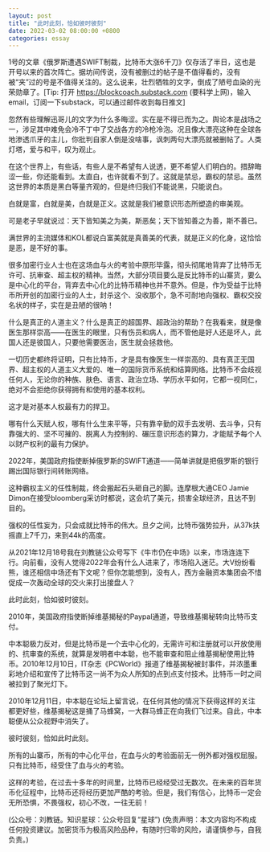 ```yaml
---
layout: post
title: "此时此刻，恰如彼时彼刻"
date: 2022-03-02 08:00:00 +0800
categories: essay
---
```


1号的文章《俄罗斯遭遇SWIFT制裁，比特币大涨6千刀》仅存活了半日，这也是开号以来的首次阵亡。据坊间传说，没有被删过的帖子是不值得看的，没有被“夹”过的号是不值得关注的。这么说来，壮烈牺牲的文字，倒成了陋号血染的光荣勋章了。[Tip: 打开 https://blockcoach.substack.com (要科学上网)，输入email，订阅一下substack，可以通过邮件收到每日推文]

忽然有些理解迅哥儿的文字为什么多晦涩。实在是不得已而为之。舆论本是战场之一，涉足其中难免会冷不丁中了交战各方的冷枪冷泡。况且像大漂亮这种在全球各地渗透爪牙的主儿，你批判自家人倒是没啥事，讽刺两句大漂亮就被删帖了。人类灯塔，爱与和平，叹为观止。

在这个世界上，有些话，有些人是不希望有人说透，更不希望人们明白的。措辞晦涩一些，你还能看到。太直白，也许就看不到了。这就是禁忌，霸权的禁忌。虽然这世界的本质是黑白等量齐观的，但是终归我们不能说黑，只能说白。

白就是富，白就是美，白就是正义。这就是我们被意识形态所塑造的审美观。

可是老子早就说过：天下皆知美之为美，斯恶矣；天下皆知善之为善，斯不善已。

满世界的主流媒体和KOL都说白富美就是真善美的代表，就是正义的化身，这恰恰是恶，是不好的事。

很多加密行业人士也在这场血与火的考验中原形毕露，彻头彻尾地背弃了比特币无许可、抗审查、超主权的精神。当然，大部分项目要么是反比特币的山寨货，要么是中心化的平台，背弃去中心化的比特币精神也并不意外。但是，作为受益于比特币所开创的加密行业的人士，封杀这个、没收那个，急不可耐地向强权、霸权交投名状的样子，实在是丑陋的很呐！

什么是真正的人道主义？什么是真正的超国界、超政治的帮助？在我看来，就是像医生那样崇高——在医生的眼里，只有伤员和病人，而不管他是好人还是坏人，此国人还是彼国人，只要他需要医治，医生就会拯救他。

一切历史都终将证明，只有比特币，才是具有像医生一样崇高的、具有真正无国界、超主权的人道主义大爱的、唯一的国际货币系统和结算网络。比特币不会歧视任何人，无论你的种族、肤色、语言、政治立场、学历水平如何，它都一视同仁，绝对不会拒绝你获得拥有和使用的基本权利。

这才是对基本人权最有力的捍卫。

哪有什么天赋人权，哪有什么生来平等，只有靠辛勤的双手去发明、去斗争，只有靠强大的、坚不可摧的、脱离人为控制的、碾压意识形态的算力，才能赋予每个人以财产权利的最有力保护。

2022年，美国政府指使断掉俄罗斯的SWIFT通道——简单讲就是把俄罗斯的银行踢出国际银行间转账网络。

这种霸权主义的任性制裁，终会搬起石头砸自己的脚。连摩根大通CEO Jamie Dimon在接受bloomberg采访时都说，这会坑了美元，损害全球经济，且达不到目的。

强权的任性妄为，只会成就比特币的伟大。旦夕之间，比特币强势拉升，从37k扶摇直上7千刀，来到44k的高度。

从2021年12月18号我在刘教链公众号写下《牛市仍在中场》以来，市场连连下行。向前看，没有人觉得2022年会有什么人进来了，市场陷入迷茫。大V纷纷看熊，谁还相信中场还有下文呢？但你怎能想到，没有人，西方金融资本集团会不惜促成一次轰动全球的交火来打出接盘人？

此时此刻，恰如彼时彼刻。

2010年，美国政府指使断掉维基揭秘的Paypal通道，导致维基揭秘转向比特币支付。

中本聪极力反对，但是比特币是一个去中心化的，无需许可和注册就可以开放使用的、抗审查的系统，就算是发明者中本聪，也不能审查和阻止维基揭秘使用比特币。2010年12月10日，IT杂志《PCWorld》报道了维基揭秘被封事件，并浓墨重彩地介绍和宣传了比特币这一尚不为众人所知的点到点支付技术。比特币一时之间被拉到了聚光灯下。

2010年12月11日，中本聪在论坛上留言说，在任何其他的情况下获得这样的关注都更好些，维基揭秘这是捅了马蜂窝，一大群马蜂正在向我们飞过来。自此，中本聪便从公众视野中消失了。

彼时彼刻，恰如此时此刻。

所有的山寨币，所有的中心化平台，在血与火的考验面前无一例外都对强权屈服。只有比特币，经受住了血与火的考验。

这样的考验，在过去十多年的时间里，比特币已经经受过无数次。在未来的百年货币化征程中，比特币还将经历更加严酷的考验。但是，我们有信心，比特币一定会无所恐惧，不畏强权，初心不改，一往无前！

(公众号：刘教链。知识星球：公众号回复“星球”)
(免责声明：本文内容均不构成任何投资建议。加密货币为极高风险品种，有随时归零的风险，请谨慎参与，自我负责。)